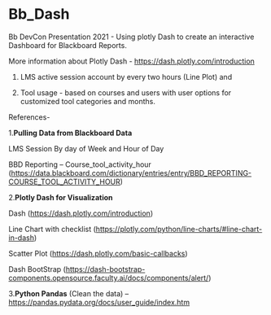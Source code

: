 # Bb_Dash

Bb DevCon Presentation 2021 - Using plotly Dash to create an interactive Dashboard for Blackboard Reports.

More information about Plotly Dash - https://dash.plotly.com/introduction

1) LMS active session account by every two hours (Line Plot) and 

2) Tool usage - based on courses and users with user options for customized tool categories and months.

References- 

1.**Pulling Data from Blackboard Data**

  LMS Session By day of Week and Hour of Day
  
  BBD Reporting – Course_tool_activity_hour (https://data.blackboard.com/dictionary/entries/entry/BBD_REPORTING-COURSE_TOOL_ACTIVITY_HOUR)
  
2.**Plotly Dash for Visualization**

  Dash (https://dash.plotly.com/introduction)
  
  Line Chart with checklist (https://plotly.com/python/line-charts/#line-chart-in-dash)
  
  Scatter Plot (https://dash.plotly.com/basic-callbacks)
  
  Dash BootStrap (https://dash-bootstrap-components.opensource.faculty.ai/docs/components/alert/)
  
  
3.**Python Pandas** (Clean the data) – https://pandas.pydata.org/docs/user_guide/index.htm

  

    
